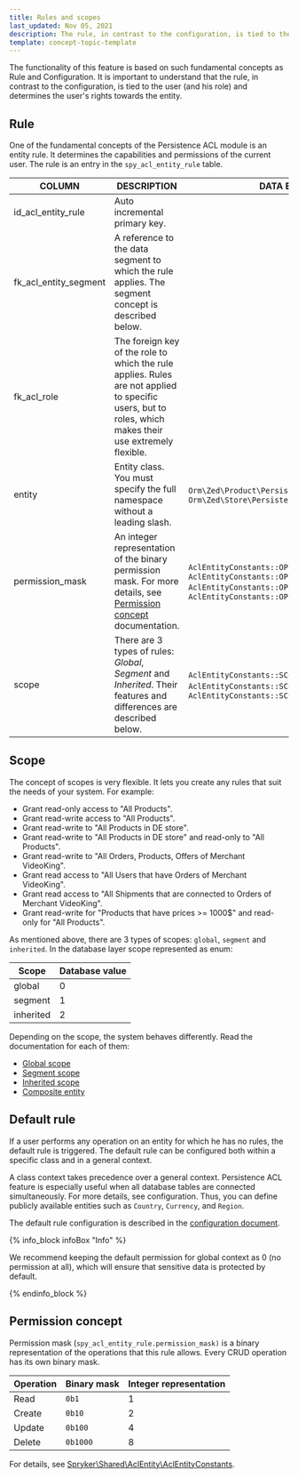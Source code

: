 ```yaml
---
title: Rules and scopes
last_updated: Nov 05, 2021
description: The rule, in contrast to the configuration, is tied to the user (and his role) and determines the user's rights towards the entity.
template: concept-topic-template
---
```


The functionality of this feature is based on such fundamental concepts as Rule and Configuration.
It is important to understand that the rule, in contrast to the configuration, is tied to the user (and his role) and determines the user's rights towards the entity.

## Rule
One of the fundamental concepts of the Persistence ACL module is an entity rule. It determines the capabilities and permissions of the current user. The rule is an entry in the `spy_acl_entity_rule` table.

| COLUMN | DESCRIPTION | DATA EXAMPLE |
|-----|-----|-----|
| id_acl_entity_rule | Auto incremental primary key. | |
| fk_acl_entity_segment | A reference to the data segment to which the rule applies. The segment concept is described below. | |
| fk_acl_role | The foreign key of the role to which the rule applies. Rules are not applied to specific users, but to roles, which makes their use extremely flexible. | |
| entity | Entity class. You must specify the full namespace without a leading slash. | `Orm\Zed\Product\Persistence\SpyProductAbstract`, `Orm\Zed\Store\Persistence\SpyStore` |
| permission_mask | An integer representation of the binary permission mask. For more details, see [Permission concept](#permission-concept) documentation. | `AclEntityConstants::OPERATION_MASK_READ`, <br />`AclEntityConstants::OPERATION_MASK_READ \| AclEntityConstants::OPERATION_MASK_UPDATE`, <br /> `AclEntityConstants::OPERATION_MASK_CRUD` |
| scope | There are 3 types of rules: *Global*, *Segment* and *Inherited*. Their features and differences are described below. | `AclEntityConstants::SCOPE_GLOBAL`, `AclEntityConstants::SCOPE_SEGMENT`, `AclEntityConstants::SCOPE_INHERITED` |

## Scope

The concept of scopes is very flexible. It lets you create any rules that suit the needs of your system. For example:

- Grant read-only access to "All Products".
- Grant read-write access to "All Products".
- Grant read-write to "All Products in DE store".
- Grant read-write to "All Products in DE store" and read-only to "All Products".
- Grant read-write to "All Orders, Products, Offers of Merchant VideoKing".
- Grant read access to "All Users that have Orders of Merchant VideoKing".
- Grant read access to "All Shipments that are connected to Orders of Merchant VideoKing".
- Grant read-write for "Products that have  prices >= 1000$" and read-only for "All Products".

As mentioned above, there are 3 types of scopes: `global`, `segment` and `inherited`.
In the database layer scope represented as enum:

| Scope | Database value |
|-----|-----|
| global | 0 |
| segment | 1 |
| inherited | 2 |

Depending on the scope, the system behaves differently. Read the documentation for each of them:
- [Global scope](/docs/marketplace/dev/feature-walkthroughs/{{page.version}}/persistence-acl-feature-walkthrough/rules-and-scopes/global-scope.html)
- [Segment scope](/docs/marketplace/dev/feature-walkthroughs/{{page.version}}/persistence-acl-feature-walkthrough/rules-and-scopes/segment-scope.html)
- [Inherited scope](/docs/marketplace/dev/feature-walkthroughs/{{page.version}}/persistence-acl-feature-walkthrough/rules-and-scopes/inherited-scope.html)
- [Composite entity](/docs/marketplace/dev/feature-walkthroughs/{{page.version}}/persistence-acl-feature-walkthrough/rules-and-scopes/composite-entity.html)

## Default rule

If a user performs any operation on an entity for which he has no rules, the default rule is triggered. The default rule can be configured both within a specific class and in a general context.

A class context takes precedence over a general context. Persistence ACL feature is especially useful when all database tables are connected simultaneously. For more details, see configuration<!--](/docs/marketplace/dev/feature-walkthroughs/{{page.version}}/persistence-acl-feature-walkthrough/persistence-acl-feature-configuration.html#connect-persistence-acl-feature-to-all-database-tables) check that the link works -->. Thus, you can define publicly available entities such as `Country`, `Currency`, and `Region`.

The default rule configuration is described in the [configuration document](/docs/marketplace/dev/feature-walkthroughs/{{page.version}}/persistence-acl-feature-walkthrough/persistence-acl-feature-configuration.html).

{% info_block infoBox "Info" %}

We recommend keeping the default permission for global context as 0 (no permission at all), which will ensure that sensitive data is protected by default.

{% endinfo_block %}

## Permission concept
Permission mask (`spy_acl_entity_rule.permission_mask)` is a binary representation of the operations that this rule allows.
Every CRUD operation has its own binary mask.

| Operation | Binary mask | Integer representation |
|-----|-----|-----|
| Read |`0b1` | 1 |
| Create |`0b10` | 2  |
| Update |`0b100` | 4 |
| Delete |`0b1000` | 8 |

For details, see [Spryker\Shared\AclEntity\AclEntityConstants](https://github.com/spryker/acl-entity/blob/master/src/Spryker/Shared/AclEntity/AclEntityConstants.php).
